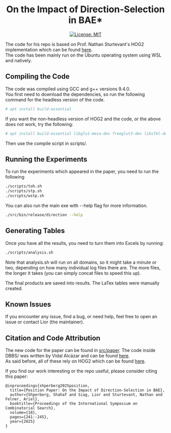 <h1 align="center">On the Impact of Direction-Selection in BAE*</h1>
<p align="center">
  <a href=""><img alt="License: MIT" src="https://img.shields.io/badge/License-MIT-yellow.svg"></a>
</p>

The code for his repo is based on Prof. Nathan Sturtevant's HOG2 implementation which can be
found [here](https://github.com/nathansttt/hog2). <br/>
The code has been mainly run on the Ubuntu operating system using WSL and natively. <br/>

## Compiling the Code
The code was compiled using GCC and g++ versions 9.4.0. <br/>
You first need to download the dependencies, so run the following command for the headless version of the code.

```sh
# apt install build-essential
```

If you want the non-headless version of HOG2 and the code, or the above does not work, try the following:

```sh
# apt install build-essential libglu1-mesa-dev freeglut3-dev libsfml-dev
```

Then use the compile script in scripts/.

## Running the Experiments
To run the experiments which appeared in the paper, you need to run the following 

```sh
./scripts/toh.sh
./scripts/stp.sh
./scripts/wstp.sh
```
You can also run the main exe with --help flag for more information. 

```sh
./src/bin/release/direction --help
```


## Generating Tables

Once you have all the results, you need to turn them into Excels by running:

```sh
./scripts/analysis.sh
```

Note that analysis.sh will run on all domains, so it might take a minute or two, depending on how many individual log files there are. The more files, the longer it takes (you can simply concat files to speed this up).

The final products are saved into results. The LaTex tables were manually created.

## Known Issues
If you encounter any issue, find a bug, or need help, feel free to open an issue or contact Lior (the maintainer).

## Citation and Code Attribution
The new code for the paper can be found in [src/paper](src/paper). The code inside DBBS/ was written by Vidal Alcázar and can be found [here](https://github.com/valcazar/hog2/tree/PDB-refactor/apps/bidirectional).<br/>
As said before, all of these rely on HOG2 which can be found [here](https://github.com/nathansttt/hog2). 

If you find our work interesting or the repo useful, please consider citing this paper:
```
@inproceedings{shperberg2025position,
  title={Position Paper: On the Impact of Direction-Selection in BAE},
  author={Shperberg, Shahaf and Siag, Lior and Sturtevant, Nathan and Felner, Ariel},
  booktitle={Proceedings of the International Symposium on Combinatorial Search},
  volume={18},
  pages={241--245},
  year={2025}
}
```

